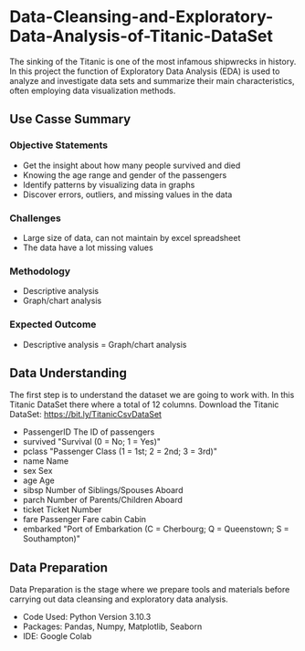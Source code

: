 # Data-Cleansing-and-Exploratory-Data-Analysis-of-Titanic-DataSet
The sinking of the Titanic is one of the most infamous shipwrecks in history. In this project the function of Exploratory Data Analysis (EDA) is used to analyze and investigate data sets and summarize their main characteristics, often employing data visualization methods.
## Use Casse Summary
### Objective Statements
- Get the insight about how many people survived and died
- Knowing the age range and gender of the passengers
- Identify patterns by visualizing data in graphs 
- Discover errors, outliers, and missing values in the data
### Challenges
- Large size of data, can not maintain by excel spreadsheet
- The data have a lot missing values
### Methodology
- Descriptive analysis
- Graph/chart analysis
### Expected Outcome
- Descriptive analysis
= Graph/chart analysis

## Data Understanding
The first step is to understand the dataset we are going to work with. In this Titanic DataSet there where a total of 12 columns. Download the Titanic DataSet: https://bit.ly/TitanicCsvDataSet
- PassengerID	The ID of passengers
- survived	"Survival (0 = No; 1 = Yes)"
- pclass	"Passenger Class (1 = 1st; 2 = 2nd; 3 = 3rd)"
- name	Name
- sex	Sex
- age	Age
- sibsp	Number of Siblings/Spouses Aboard
- parch	Number of Parents/Children Aboard
- ticket	Ticket Number
- fare	Passenger Fare cabin	Cabin
- embarked	"Port of Embarkation (C = Cherbourg; Q = Queenstown; S = Southampton)"

## Data Preparation
Data Preparation is the stage where we prepare tools and materials before carrying out data cleansing and exploratory data analysis.
- Code Used: Python Version 3.10.3
- Packages: Pandas, Numpy, Matplotlib, Seaborn
- IDE: Google Colab



